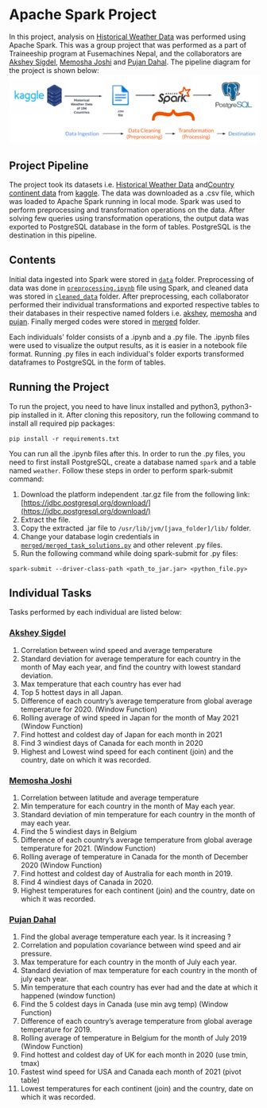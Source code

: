 # **Apache Spark Project**

In this project, analysis on [Historical Weather Data](https://www.kaggle.com/datasets/balabaskar/historical-weather-data-of-all-country-capitals) was performed using Apache Spark. This was a group project that was performed as a part of Traineeship program at Fusemachines Nepal, and the collaborators are [Akshey Sigdel](https://www.github.com/aksigdel), [Memosha Joshi](https://www.github.com/MemoshaJoshi) and [Pujan Dahal](https://www.github.com/pujan-dahal). The pipeline diagram for the project is shown below:
![pipeline_diagram](spark_project_pipeline_diagram.png)

## **Project Pipeline**

The project took its datasets i.e. [Historical Weather Data](https://www.kaggle.com/datasets/balabaskar/historical-weather-data-of-all-country-capitals) and[Country continent data](https://www.kaggle.com/datasets/statchaitya/country-to-continent) from [kaggle](https://www.kaggle.com). The data was downloaded as a .csv file, which was loaded to Apache Spark running in local mode. Spark was used to perform preprocessing and transformation operations on the data. After solving few queries using transformation operations, the output data was exported to PostgreSQL database in the form of tables. PostgreSQL is the destination in this pipeline.

## **Contents**

Initial data ingested into Spark were stored in [`data`](data/) folder. Preprocessing of data was done in [`preprocessing.ipynb`](preprocessing.ipynb) file using Spark, and cleaned data was stored in [`cleaned_data`](cleaned_data/) folder. After preprocessing, each collaborator performed their individual transformations and exported respective tables to their databases in their respective named folders i.e. [akshey](akshey/), [memosha](memosha/) and [pujan](pujan/). Finally merged codes were stored in [merged](merged/) folder.

Each individuals' folder consists of a .ipynb and a .py file. The .ipynb files were used to visualize the output results, as it is easier in a notebook file format. Running .py files in each individual's folder exports transformed dataframes to PostgreSQL in the form of tables.

## **Running the Project**

To run the project, you need to have linux installed and python3, python3-pip installed in it. After cloning this repository, run the following command to install all required pip packages:

```
pip install -r requirements.txt
```

You can run all the .ipynb files after this. In order to run the .py files, you need to first install PostgreSQL, create a database named `spark` and a table named `weather`. Follow these steps in order to perform spark-submit command:

1. Download the platform independent .tar.gz file from the following link: [https://jdbc.postgresql.org/download/](https://jdbc.postgresql.org/download/)
2. Extract the file.
3. Copy the extracted .jar file to `/usr/lib/jvm/[java_folder]/lib/` folder.
4. Change your database login credentials in [`merged/merged_task_solutions.py`](merged/merged_task_solutions.py) and other relevent .py files.
5. Run the following command while doing spark-submit for .py files:

```
spark-submit --driver-class-path <path_to_jar.jar> <python_file.py>
```

## **Individual Tasks**

Tasks performed by each individual are listed below:

### [**Akshey Sigdel**](https://www.github.com/aksigdel)

1. Correlation between wind speed and average temperature
2. Standard deviation for average temperature for each country in the month of May each year, and find the country with lowest standard deviation.
3. Max temperature that each country has ever had
4. Top 5 hottest days in all Japan.
5. Difference of each country’s average temperature from global average temperature for 2020. (Window Function)
6. Rolling average of wind speed in Japan for the month of May 2021 (Window Function)
7. Find hottest and coldest day of Japan for each month in 2021
8. Find 3 windiest days of Canada for each month in 2020
9. Highest and Lowest wind speed for each continent (join) and the country, date on which it was recorded.

### [**Memosha Joshi**](https://www.github.com/MemoshaJoshi)

1. Correlation between latitude and average temperature
2. Min temperature for each country in the month of May each year.
3. Standard deviation of min temperature for each country in the month of may each year.
4. Find the 5 windiest days in Belgium
5. Difference of each country’s average temperature from global average temperature for 2021. (Window Function)
6. Rolling average of temperature in Canada for the month of December 2020 (Window Function)
7. Find hottest and coldest day of Australia for each month in 2019.
8. Find 4 windiest days of Canada in 2020.
9. Highest temperatures for each continent (join) and the country, date on which it was recorded.

### [**Pujan Dahal**](https://www.github.com/pujan-dahal)

1. Find the global average temperature each year. Is it increasing ?
2. Correlation and population covariance between wind speed and air pressure.
3. Max temperature for each country in the month of July each year.
4. Standard deviation of max temperature for each country in the month of july each year.
5. Min temperature that each country has ever had and the date at which it happened (window function)
6. Find the 5 coldest days in Canada (use min avg temp) (Window Function)
7. Difference of each country’s average temperature from global average temperature for 2019.
8. Rolling average of temperature in Belgium for the month of July 2019 (Window Function)
9. Find hottest and coldest day of UK for each month in 2020 (use tmin, tmax)
10. Fastest wind speed for USA and Canada each month of 2021 (pivot table)
11. Lowest temperatures for each continent (join) and the country, date on which it was recorded.
